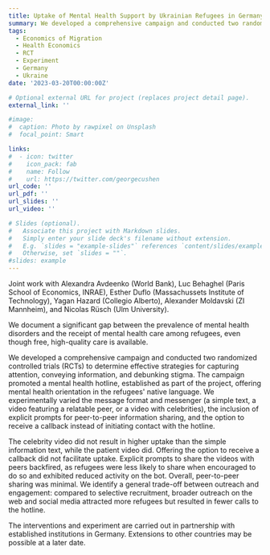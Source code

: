 ```yaml
---
title: Uptake of Mental Health Support by Ukrainian Refugees in Germany
summary: We developed a comprehensive campaign and conducted two randomized controlled trials (RCTs) to increase the uptake of mental health support among Ukrainian refugees in Germany. We experimentally varied the message format and messenger, the inclusion of explicit prompts for peer-to-peer information sharing, and the option to receive a callback instead of initiating contact with the hotline. (Joint work with Alexandra Avdeenko, Luc Behaghel, Esther Duflo, Yagan Hazard, Alexander Moldavski, and Nicolas Rüsch.)
tags:
  - Economics of Migration
  - Health Economics
  - RCT
  - Experiment
  - Germany
  - Ukraine
date: '2023-03-20T00:00:00Z'

# Optional external URL for project (replaces project detail page).
external_link: ''

#image:
#  caption: Photo by rawpixel on Unsplash
#  focal_point: Smart

links:
#  - icon: twitter
#    icon_pack: fab
#    name: Follow
#    url: https://twitter.com/georgecushen
url_code: ''
url_pdf: ''
url_slides: ''
url_video: ''

# Slides (optional).
#   Associate this project with Markdown slides.
#   Simply enter your slide deck's filename without extension.
#   E.g. `slides = "example-slides"` references `content/slides/example-slides.md`.
#   Otherwise, set `slides = ""`.
#slides: example
---
```


Joint work with Alexandra Avdeenko (World Bank), Luc Behaghel (Paris School of Economics, INRAE), Esther Duflo (Massachussets Institute of Technology), Yagan Hazard (Collegio Alberto), Alexander Moldavski (ZI Mannheim), and Nicolas Rüsch (Ulm University).

We document a significant gap between the prevalence of mental health disorders and the receipt of mental health care among refugees, even though free, high-quality care is available.

We developed a comprehensive campaign and conducted two randomized controlled trials (RCTs) to determine effective strategies for capturing attention, conveying information, and debunking stigma. The campaign promoted a mental health hotline, established as part of the project, offering mental health orientation in the refugees' native language. We experimentally varied the message format and messenger (a simple text, a video featuring a relatable peer, or a video with celebrities), the inclusion of explicit prompts for peer-to-peer information sharing, and the option to receive a callback instead of initiating contact with the hotline.

The celebrity video did not result in higher uptake than the simple information text, while the patient video did. Offering the option to receive a callback did not facilitate uptake. Explicit prompts to share the videos with peers backfired, as refugees were less likely to share when encouraged to do so and exhibited reduced activity on the bot. Overall, peer-to-peer sharing was minimal. We identify a general trade-off between outreach and engagement: compared to selective recruitment, broader outreach on the web and social media attracted more refugees but resulted in fewer calls to the hotline.

The interventions and experiment are carried out in partnership with established institutions in Germany. Extensions to other countries may be possible at a later date.
